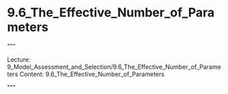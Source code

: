 # 9.6_The_Effective_Number_of_Parameters

"""

Lecture: 9_Model_Assessment_and_Selection/9.6_The_Effective_Number_of_Parameters
Content: 9.6_The_Effective_Number_of_Parameters

"""

